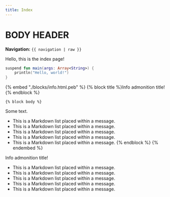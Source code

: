 ```yaml
---
title: Index
---
```

# BODY HEADER

**Navigation:** `{{ navigation | raw }}`

Hello, this is the index page!

```kotlin
suspend fun main(args: Array<String>) {
    println("Hello, world!")
}
```

{% embed "./blocks/info.html.peb" %}
    {% block title %}Info admonition title!{% endblock %}

    {% block body %}
Some text.

* This is a Markdown list placed within a message.
* This is a Markdown list placed within a message.
* This is a Markdown list placed within a message.
* This is a Markdown list placed within a message.
* This is a Markdown list placed within a message.
    {% endblock %}
{% endembed %}

<article class="message is-info">
<div class="message-header">
    <p>Info admonition title!</p>
</div>
<div class="message-body content">

* This is a Markdown list placed within a message.
* This is a Markdown list placed within a message.
* This is a Markdown list placed within a message.
* This is a Markdown list placed within a message.
* This is a Markdown list placed within a message.

</div>
</article>
